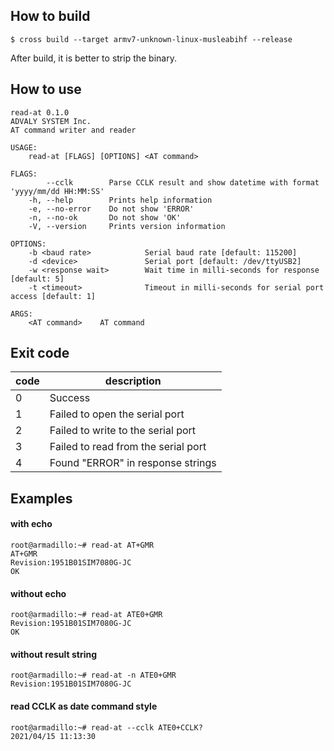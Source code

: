 ## How to build
```
$ cross build --target armv7-unknown-linux-musleabihf --release
```
After build, it is better to strip the binary.

## How to use

```text
read-at 0.1.0
ADVALY SYSTEM Inc.
AT command writer and reader

USAGE:
    read-at [FLAGS] [OPTIONS] <AT command>

FLAGS:
        --cclk        Parse CCLK result and show datetime with format 'yyyy/mm/dd HH:MM:SS'
    -h, --help        Prints help information
    -e, --no-error    Do not show 'ERROR'
    -n, --no-ok       Do not show 'OK'
    -V, --version     Prints version information

OPTIONS:
    -b <baud rate>            Serial baud rate [default: 115200]
    -d <device>               Serial port [default: /dev/ttyUSB2]
    -w <response wait>        Wait time in milli-seconds for response [default: 5]
    -t <timeout>              Timeout in milli-seconds for serial port access [default: 1]

ARGS:
    <AT command>    AT command
```

## Exit code

code | description
-- | --
0 | Success
1 | Failed to open the serial port
2 | Failed to write to the serial port
3 | Failed to read from the serial port
4 | Found "ERROR" in response strings

## Examples

#### with echo
```
root@armadillo:~# read-at AT+GMR
AT+GMR
Revision:1951B01SIM7080G-JC
OK
```

#### without echo
```
root@armadillo:~# read-at ATE0+GMR
Revision:1951B01SIM7080G-JC
OK
```

#### without result string
```
root@armadillo:~# read-at -n ATE0+GMR
Revision:1951B01SIM7080G-JC
```

#### read CCLK as date command style
```
root@armadillo:~# read-at --cclk ATE0+CCLK?
2021/04/15 11:13:30
```